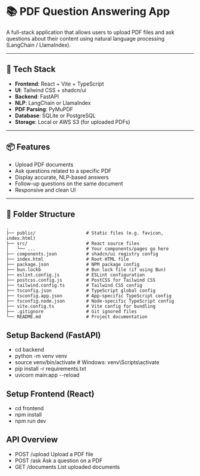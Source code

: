 # 📚 PDF Question Answering App

A full-stack application that allows users to upload PDF files and ask questions about their content using natural language processing (LangChain / LlamaIndex).

---

## 🔧 Tech Stack

- **Frontend**: React + Vite + TypeScript
- **UI**: Tailwind CSS + shadcn/ui
- **Backend**: FastAPI
- **NLP**: LangChain or LlamaIndex
- **PDF Parsing**: PyMuPDF
- **Database**: SQLite or PostgreSQL
- **Storage**: Local or AWS S3 (for uploaded PDFs)

---

## 📦 Features

- Upload PDF documents
- Ask questions related to a specific PDF
- Display accurate, NLP-based answers
- Follow-up questions on the same document
- Responsive and clean UI

---

## 📁 Folder Structure
```text
.
├── public/                   # Static files (e.g. favicon, index.html)
├── src/                      # React source files
│   └── ...                   # Your components/pages go here
├── components.json           # shadcn/ui registry config
├── index.html                # Root HTML file
├── package.json              # NPM package config
├── bun.lockb                 # Bun lock file (if using Bun)
├── eslint.config.js          # ESLint configuration
├── postcss.config.js         # PostCSS for Tailwind CSS
├── tailwind.config.ts        # Tailwind CSS config
├── tsconfig.json             # TypeScript global config
├── tsconfig.app.json         # App-specific TypeScript config
├── tsconfig.node.json        # Node-specific TypeScript config
├── vite.config.ts            # Vite config for bundling
├── .gitignore                # Git ignored files
└── README.md                 # Project documentation
```
## Setup Backend (FastAPI)

- cd backend
- python -m venv venv
- source venv/bin/activate  # Windows: venv\Scripts\activate
- pip install -r requirements.txt
- uvicorn main:app --reload
  
## Setup Frontend (React)

- cd frontend
- npm install
- npm run dev

## API Overview
- POST	/upload	Upload a PDF file
- POST	/ask	Ask a question on a PDF
- GET	/documents	List uploaded documents


